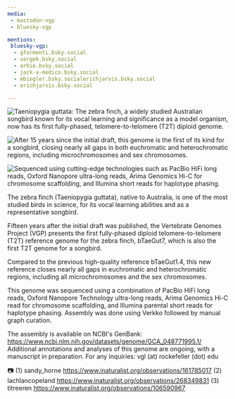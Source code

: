 ```yaml
---
media:
 - mastodon-vgp
 - bluesky-vgp

mentions:
 bluesky-vgp:
  - gformenti.bsky.social
  - sergek.bsky.social
  - arhie.bsky.social
  - jack-a-medico.bsky.social
  - mbiegler.bsky.socialerichjarvis.bsky.social
  - erichjarvis.bsky.social

---
```

![Taeniopygia guttata: The zebra finch, a widely studied Australian songbird known for its vocal learning and significance as a model organism, now has its first fully-phased, telomere-to-telomere (T2T) diploid genome.](https://genomeark.s3.amazonaws.com/species/Taeniopygia_guttata/bTaeGut7/img/bTaeGut7_1.jpg)

![After 15 years since the initial draft, this genome is the first of its kind for a songbird, closing nearly all gaps in both euchromatic and heterochromatic regions, including microchromosomes and sex chromosomes.](https://genomeark.s3.amazonaws.com/species/Taeniopygia_guttata/bTaeGut7/img/bTaeGut7_2.jpg)

![Sequenced using cutting-edge technologies such as PacBio HiFi long reads, Oxford Nanopore ultra-long reads, Arima Genomics Hi-C for chromosome scaffolding, and Illumina short reads for haplotype phasing.](https://genomeark.s3.amazonaws.com/species/Taeniopygia_guttata/bTaeGut7/img/bTaeGut7_3.jpg)

The zebra finch (Taeniopygia guttata), native to Australia, is one of the most studied birds in science, for its vocal learning abilities and as a representative songbird.


Fifteen years after the initial draft was published, the Vertebrate Genomes Project (VGP) presents the first fully-phased diploid telomere-to-telomere (T2T) reference genome for the zebra finch, bTaeGut7, which is also the first T2T genome for a songbird. 


Compared to the previous high-quality reference bTaeGut1.4, this new reference closes nearly all gaps in euchromatic and heterochromatic regions, including all microchromosomes and the sex chromosomes.


This genome was sequenced using a combination of PacBio HiFi long reads, Oxford Nanopore Technology ultra-long reads, Arima Genomics Hi-C read for chromosome scaffolding, and Illumina parental short reads for haplotype phasing.
Assembly was done using Verkko followed by manual graph curation.


The assembly is available on NCBI's GenBank: https://www.ncbi.nlm.nih.gov/datasets/genome/GCA_048771995.1/
Additional annotations and analyses of this genome are ongoing, with a manuscript in preparation. For any inquiries: vgl (at) rockefeller (dot) edu


📷 
(1) sandy_horne https://www.inaturalist.org/observations/161785017
(2) lachlancopeland https://www.inaturalist.org/observations/268349831 
(3) titreeren https://www.inaturalist.org/observations/106590967


